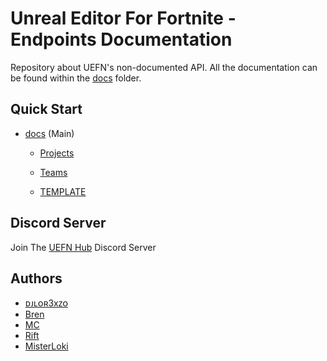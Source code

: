 # Unreal Editor For Fortnite - Endpoints Documentation

Repository about UEFN's non-documented API. All the documentation can be found within the [docs](https://github.com/djlorenzouasset/UEFN-EndpointsDocumentation/tree/main/docs) folder.


## Quick Start

- [docs](https://github.com/djlorenzouasset/UEFN-EndpointsDocumentation/tree/main/docs) (Main)

   - [Projects](https://github.com/djlorenzouasset/UEFN-EndpointsDocumentation/tree/main/docs/Projects)
   - [Teams](https://github.com/djlorenzouasset/UEFN-EndpointsDocumentation/tree/main/docs/Teams)

   - [TEMPLATE](https://github.com/djlorenzouasset/UEFN-EndpointsDocumentation/blob/main/docs/TEMPLATE.md)

## Discord Server
Join The [UEFN Hub](https://discord.gg/uefnhub) Discord Server

## Authors

- [ᴅᴊʟᴏʀ3xᴢᴏ](https://github.com/djlorenzouasset)
- [Bren](https://github.com/bren2409)
- [MC](https://github.com/McMistrzYT)
- [Rift](https://github.com/RiftSTW)
- [MisterLoki](https://github.com/MisterLoki)
